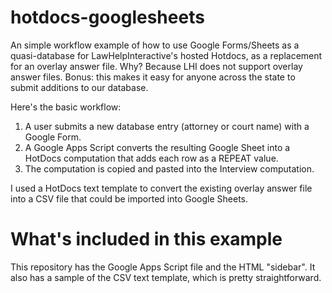 # hotdocs-googlesheets
An simple workflow example of how to use Google Forms/Sheets as a quasi-database for LawHelpInteractive's hosted Hotdocs, as a replacement
for an overlay answer file. Why? Because LHI does not support overlay answer files. Bonus: this makes it easy for anyone across the state to submit additions to our database.

Here's the basic workflow:

1. A user submits a new database entry (attorney or court name) with a Google Form.
2. A Google Apps Script converts the resulting Google Sheet into a HotDocs computation that adds each row as a REPEAT value.
3. The computation is copied and pasted into the Interview computation.

I used a HotDocs text template to convert the existing overlay answer file into a CSV file that could be imported into Google Sheets.

# What's included in this example
This repository has the Google Apps Script file and the HTML "sidebar". It also has a sample of the CSV text template, which is pretty
straightforward.
